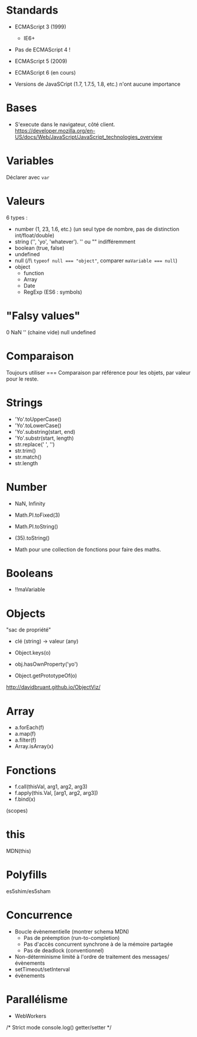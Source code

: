 # Standards

* ECMAScript 3 (1999)
    * IE6+
* Pas de ECMAScript 4 !
* ECMAScript 5 (2009)
* ECMAScript 6 (en cours)

* Versions de JavaSCript (1.7, 1.7.5, 1.8, etc.) n'ont aucune importance

# Bases

* S'execute dans le navigateur, côté client.
https://developer.mozilla.org/en-US/docs/Web/JavaScript/JavaScript_technologies_overview

# Variables

Déclarer avec `var`

# Valeurs

6 types : 

* number (1, 23, 1.6, etc.) (un seul type de nombre, pas de distinction int/float/double)
* string ('', 'yo', 'whatever'). '' ou "" indifféremment
* boolean (true, false)
* undefined
* null (/!\ `typeof null === "object"`, comparer `maVariable === null`)
* object
    * function
    * Array
    * Date
    * RegExp
(ES6 : symbols)

# "Falsy values"

0
NaN
'' (chaine vide)
null
undefined


# Comparaison

Toujours utiliser ===
Comparaison par référence pour les objets, par valeur pour le reste.

# Strings

* 'Yo'.toUpperCase()
* 'Yo'.toLowerCase()
* 'Yo'.substring(start, end)
* 'Yo'.substr(start, length)
* str.replace(' ', '')
* str.trim()
* str.match()
* str.length

# Number

* NaN, Infinity
* Math.PI.toFixed(3)
* Math.PI.toString()
* (35).toString()

* Math pour une collection de fonctions pour faire des maths.

# Booleans

* !!maVariable

# Objects

"sac de propriété"

* clé (string) -> valeur (any)


* Object.keys(o)
* obj.hasOwnProperty('yo')
* Object.getPrototypeOf(o)


http://davidbruant.github.io/ObjectViz/

# Array

* a.forEach(f)
* a.map(f)
* a.filter(f)
* Array.isArray(x)

# Fonctions

* f.call(thisVal, arg1, arg2, arg3)
* f.apply(this.Val, [arg1, arg2, arg3])
* f.bind(x)

(scopes)

# this

MDN(this)


# Polyfills

es5shim/es5sham

# Concurrence

* Boucle évènementielle
(montrer schema MDN)
    * Pas de préemption (run-to-completion)
    * Pas d'accès concurrent synchrone à de la mémoire partagée
    * Pas de deadlock (conventionnel)
* Non-déterminisme limité à l'ordre de traitement des messages/évènements
* setTimeout/setInterval
* évènements

# Parallélisme

* WebWorkers





/*
Strict mode
console.log()
getter/setter
*/